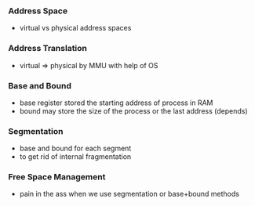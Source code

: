 ### Address Space
* virtual vs physical address spaces
### Address Translation
* virtual => physical by MMU with help of OS
### Base and Bound
* base register stored the starting address of process in RAM
* bound may store the size of the process or the last address (depends)
### Segmentation
* base and bound for each segment
* to get rid of internal fragmentation
### Free Space Management
* pain in the ass when we use segmentation or base+bound methods
